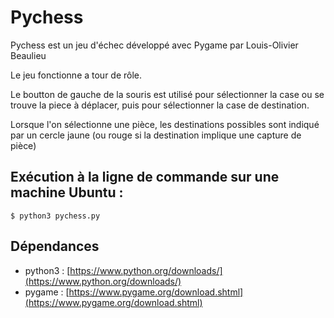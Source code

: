 # Pychess

Pychess est un jeu d'échec développé avec Pygame par Louis-Olivier Beaulieu

Le jeu fonctionne a tour de rôle.

Le boutton de gauche de la souris est utilisé pour sélectionner la case ou se trouve la piece à déplacer, puis pour sélectionner la case de destination.

Lorsque l'on sélectionne une pièce, les destinations possibles sont indiqué par un cercle jaune (ou rouge si la destination implique une capture de pièce)

## Exécution à la ligne de commande sur une machine Ubuntu :

```
$ python3 pychess.py
```

## Dépendances

* python3 : [https://www.python.org/downloads/](https://www.python.org/downloads/)
* pygame : [https://www.pygame.org/download.shtml](https://www.pygame.org/download.shtml)



